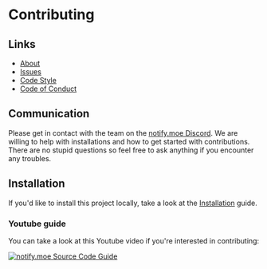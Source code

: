 # Contributing

## Links

- [About](ABOUT.md)
- [Issues](https://github.com/animenotifier/notify.moe/projects/10)
- [Code Style](CODE_STYLE.md)
- [Code of Conduct](CODE_OF_CONDUCT.md)

## Communication

Please get in contact with the team on the [notify.moe Discord](https://discord.gg/0kimAmMCeXGXuzNF).
We are willing to help with installations and how to get started with contributions.
There are no stupid questions so feel free to ask anything if you encounter any troubles.

## Installation

If you'd like to install this project locally, take a look at the [Installation](README.md#installation) guide.

### Youtube guide

You can take a look at this Youtube video if you're interested in contributing:

[![notify.moe Source Code Guide](https://i1.ytimg.com/vi/c6e-F51e_8w/maxresdefault.jpg)](https://www.youtube.com/watch?v=c6e-F51e_8w&amp=&t=3m42s)
